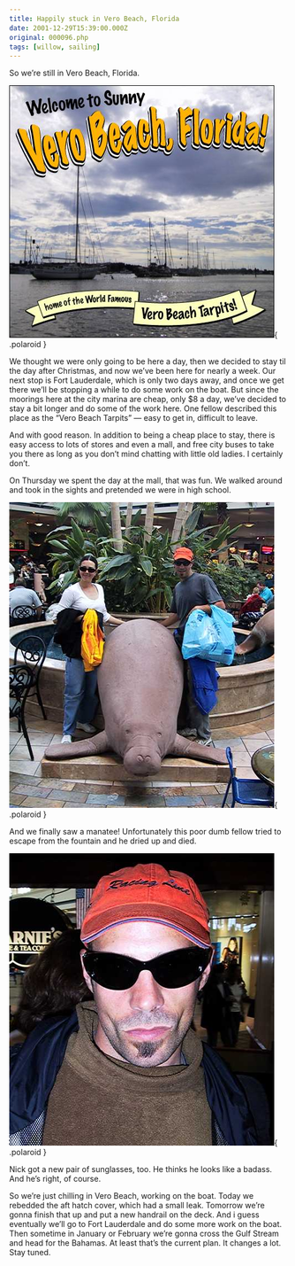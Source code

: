 ```yaml
---
title: Happily stuck in Vero Beach, Florida
date: 2001-12-29T15:39:00.000Z
original: 000096.php
tags: [willow, sailing]
---
```


So we’re still in Vero Beach, Florida.

![img](./welcometoverobeach.jpg){ .polaroid }

We thought we were only going to be here a day, then we decided to stay til the day after Christmas, and now we’ve been here for nearly a week. Our next stop is Fort Lauderdale, which is only two days away, and once we get there we’ll be stopping a while to do some work on the boat. But since the moorings here at the city marina are cheap, only $8 a day, we’ve decided to stay a bit longer and do some of the work here. One fellow described this place as the “Vero Beach Tarpits” — easy to get in, difficult to leave.

And with good reason. In addition to being a cheap place to stay, there is easy access to lots of stores and even a mall, and free city buses to take you there as long as you don’t mind chatting with little old ladies. I certainly don’t.

On Thursday we spent the day at the mall, that was fun. We walked around and took in the sights and pretended we were in high school.

![img](./driedmanatee.jpg){ .polaroid }

And we finally saw a manatee! Unfortunately this poor dumb fellow tried to escape from the fountain and he dried up and died.

![img](./mauijim.jpg){ .polaroid }

Nick got a new pair of sunglasses, too. He thinks he looks like a badass. And he’s right, of course.

So we’re just chilling in Vero Beach, working on the boat. Today we rebedded the aft hatch cover, which had a small leak. Tomorrow we’re gonna finish that up and put a new handrail on the deck. And i guess eventually we’ll go to Fort Lauderdale and do some more work on the boat. Then sometime in January or February we’re gonna cross the Gulf Stream and head for the Bahamas. At least that’s the current plan. It changes a lot. Stay tuned.
